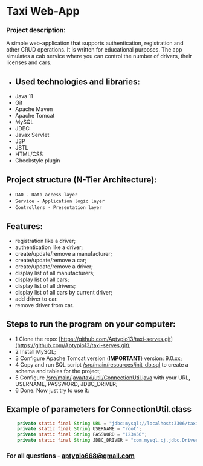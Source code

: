 # Taxi Web-App
### Project description:

A simple web-application that supports authentication, registration and other CRUD operations. It is written for educational purposes.
The app simulates a cab service where you can control the number of drivers, their licenses and cars.

- ## Used technologies and libraries:
- Java 11
- Git
- Apache Maven
- Apache Tomcat
- MySQL
- JDBC
- Javax Servlet
- JSP
- JSTL
- HTML/CSS 
- Checkstyle plugin


## Project structure (N-Tier Architecture):
* `DAO - Data access layer`
* `Service - Application logic layer`
* `Controllers - Presentation layer`

## Features:
- registration like a driver;
- authentication like a driver;
- create/update/remove a manufacturer;
- create/update/remove a car;
- create/update/remove a driver;
- display list of all manufacturers;
- display list of all cars;
- display list of all drivers;
- display list of all cars by current driver;
- add driver to car.
- remove driver from car.
## Steps to run the program on your computer:
- 1 Clone the repo: [https://github.com/Aptypio13/taxi-serves.git](https://github.com/Aptypio13/taxi-serves.git);
- 2 Install MySQL;
- 3 Configure Apache Tomcat version (**IMPORTANT**) version: 9.0.xx;
- 4 Copy and run SQL script [/src/main/resources/init_db.sql](/src/main/resources/init_db.sql) to create a schema and tables for the project;
- 5 Configure [/src/main/java/taxi/util/ConnectionUtil.java](/src/main/java/taxi/util/ConnectionUtil.java) with your URL, USERNAME, PASSWORD, JDBC_DRIVER;
- 6 Done. Now just try to use it:
## Example of parameters for ConnectionUtil.class
``` java
    private static final String URL = "jdbc:mysql://localhost:3306/taxi?useUnicode=true&serverTimezone=UTC";
    private static final String USERNAME = "root";
    private static final String PASSWORD = "123456";
    private static final String JDBC_DRIVER = "com.mysql.cj.jdbc.Driver";
```

### For all questions - aptypio668@gmail.com
